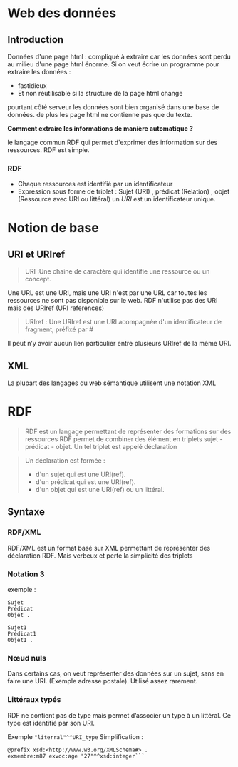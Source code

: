 # Web des données

## Introduction

Données d'une page html : compliqué à extraire car les données sont perdu au milieu d'une page html énorme. Si on veut écrire un programme pour extraire les données :
- fastidieux 
- Et non réutilisable si la structure de la page html change

pourtant côté serveur les données sont bien organisé dans une base de données.
de plus les page html ne contienne pas que du texte.

**Comment extraire les informations de manière automatique ?**

le langage commun RDF qui permet d'exprimer des information sur des ressources. RDF est simple.

### RDF
- Chaque ressources est identifié par un identificateur
- Expression sous forme de triplet  : Sujet (URI) , prédicat (Relation) , objet (Ressource avec URI ou littéral)
un *URI* est un identificateur unique.

# Notion de base 

## URI et URIref 
> URI :Une chaine de caractère qui identifie une ressource ou un concept. 

 Une URL est une URI, mais une URI n'est par une URL car toutes les ressources ne sont pas disponible sur le web. RDF n'utilise pas des URI mais des URIref (URI references)
> URIref  : Une URIref est une URI acompagnée d'un identificateur de fragment, préfixé par #

Il peut n’y avoir aucun lien particulier entre plusieurs URIref de la même URI.

## XML 
La plupart des langages du web sémantique utilisent une notation XML


# RDF

> RDF est un langage permettant de représenter des formations sur des ressources RDF permet de combiner des élément  en triplets sujet - prédicat  - objet. Un tel triplet est appelé déclaration 

> Un déclaration est formée : 
>  - d'un sujet qui est une URI(ref).
>  - d'un prédicat qui est une URI(ref).
>   - d'un objet qui est une URI(ref) ou un littéral.


## Syntaxe 
### RDF/XML 
 RDF/XML est un format basé sur XML permettant de représenter des déclaration RDF. Mais verbeux et perte la simplicité des triplets
### Notation 3
exemple :
```
Sujet
Prédicat 
Objet .

Sujet1
Prédicat1
Objet1 .
```

### Nœud nuls

Dans certains cas, on veut représenter des données sur un sujet, sans en faire une URI. (Exemple adresse postale). Utilisé assez rarement.

### Littéraux typés

RDF ne contient pas de type mais permet d’associer un type à un littéral. Ce type est identifié par son URI.

Exemple `"literral"^^URI_type`
Simplification :
```
@prefix xsd:<http://www.w3.org/XMLSchema#> .
exmembre:m87 exvoc:age "27"^^xsd:integer```
